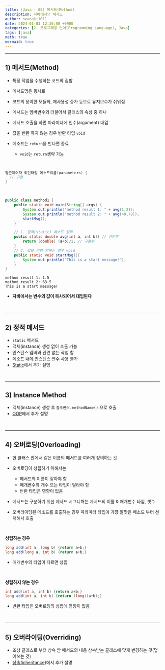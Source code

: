 ```yaml
---
title: (Java - 05) 메서드(Method)
description: 자바에서의 메서드
author: seungki1011
date: 2024-01-03 12:30:00 +0900
categories: [2. 프로그래밍 언어(Programming Language), Java]
tags: [java]
math: true
mermaid: true
---
```


---

## 1) 메서드(Method)

* 특정 작업을 수행하는 코드의 집합
* 메서드명은 동사로
* 코드의 용이한 모듈화, 재사용성 증가 등으로 유지보수가 쉬워짐
* 메서드는 멤버변수와 더불어서 클래스의 속성 중 하나
* 메서드 호출을 하면 파라미터에 인수(argument) 대입
* 값을 반환 하지 않는 경우 반환 타입 ```void```



* 메소드는 ```return```을 만나면 종료
  * ```void```는 ```return```생략 가능

<br>


```java
접근제어자 리턴타입 메소드이름(parameters) {
  // 구현
}
```

<br>

```java
public class method1 {
    public static void main(String[] args) {
        System.out.println("method result 1: " + avg(1,2));
        System.out.println("method result 2: " + avg(49,78));
        startMsg();
    }

    // 1. 정적(static) 메소드 정의
    public static double avg(int a, int b){ // 선언부
        return (double) (a+b)/2; // 구현부
    }
    // 2. 값을 반환 안하는 경우 void
    public static void startMsg(){
        System.out.println("This is a start message!");
    }
}
```

```
method result 1: 1.5
method result 2: 63.5
This is a start message!
```

* **자바에서는 변수의 값이 복사되어서 대입된다**

<br>

---

## 2) 정적 메서드

* `static` 메서드
* 객체(instance) 생성 없이 호출 가능
* 인스턴스 멤버와 관련 없는 작업 함
* 메소드 내에 인스턴스 변수 사용 불가
* [Static](https://seungki1011.github.io/posts/java-12-static/)에서 추가 설명

<br>

---

## 3) Instance Method

* 객체(instance) 생성 후 ```참조변수.methodName()``` 으로 호출
* [OOP](https://seungki1011.github.io/posts/java-8-oop-intro/#2-instance-method)에서 추가 설명

<br>

---

## 4) 오버로딩(Overloading)

* 한 클래스 안에서 같은 이름의 메서드를 여러개 정의하는 것



* 오버로딩이 성립하기 위해서는
  * 메서드의 이름이 같아야 함
  * 매개변수의 개수 또는 타입이 달라야 함
  * 반환 타입은 영향이 없음



* 메서드는 구분하기 위한 메서드 시그니쳐는 메서드의 이름 & 매개변수 타입, 갯수
* 오버라이딩된 메소드를 호출하는 경우 파리미터 타입에 가장 알맞은 메소드 부터 선택해서 호출

<br>

**성립하는 경우**

```java
long add(int a, long b) {return a+b;}
long add(long a, int b) {return a+b;}
```

* 매개변수의 타입이 다르면 성립

<br>

**성립하지 않는 경우**

```java
int add(int a, int b) {return a+b;}
long add(int a, int b) {return (long)(a+b);}
```

* 반환 타입은 오버로딩의 성립에 영향이 없음

<br>

---

## 5) 오버라이딩(Overriding)

* 조상 클래스로 부터 상속 받 메서드의 내용 상속받는 클래스에 맞게 변경하는 것(덮어쓰는 것)
* [상속(inheritance)](https://seungki1011.github.io/posts/java-14-inheritance/#4-method-overriding)에서 추가 설명